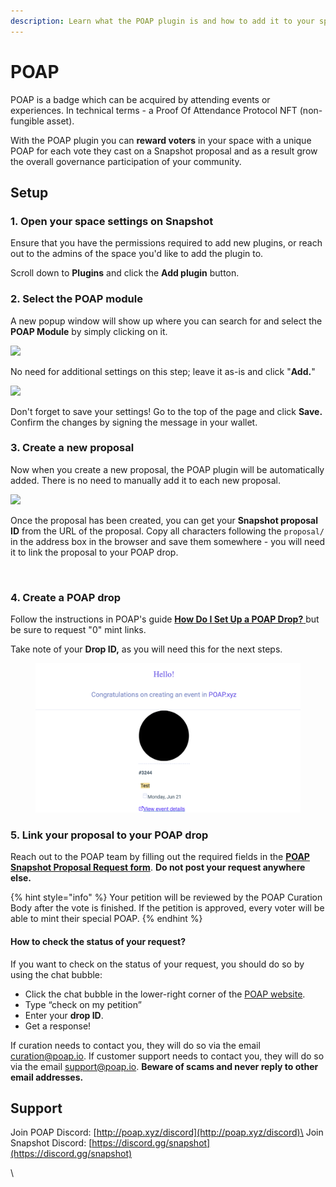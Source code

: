 ```yaml
---
description: Learn what the POAP plugin is and how to add it to your space.
---
```


# POAP

POAP is a badge which can be acquired by attending events or experiences. In technical terms - a Proof Of Attendance Protocol NFT (non-fungible asset).

With the POAP plugin you can **reward voters** in your space with a unique POAP for each vote they cast on a Snapshot proposal and as a result grow the overall governance participation of your community.&#x20;

## Setup

### 1. Open your space settings on Snapshot <a href="#h_48e007c7d3" id="h_48e007c7d3"></a>

Ensure that you have the permissions required to add new plugins, or reach out to the admins of the space you'd like to add the plugin to.

Scroll down to **Plugins** and click the **Add plugin** button.&#x20;

### &#x20;2. Select the POAP module

A new popup window will show up where you can search for and select the **POAP Module** by simply clicking on it.

![](https://poap.intercom-attachments-1.com/i/o/443038277/66366d4057ae67afb39c575a/1-AkXU0CT4GHBemGl8Qq5z2Q.png)

No need for additional settings on this step; leave it as-is and click "**Add.**"

![](https://poap.intercom-attachments-1.com/i/o/443038294/b8903cd4670d1c40d980c707/1-F5jbklz3\_c0Ue-GkbOP0-g.png)

&#x20;

Don't forget to save your settings! Go to the top of the page and click **Save.** Confirm the changes by signing the message in your wallet.&#x20;

### 3. Create a new proposal <a href="#h_87ff015410" id="h_87ff015410"></a>

Now when you create a new proposal, the POAP plugin will be automatically added. There is no need to manually add it to each new proposal.

![](https://poap.intercom-attachments-1.com/i/o/443038298/11c9a8aef60edefa98dca0d8/1-2vZVDaDkHXrg5LsF0di7IQ.png)

Once the proposal has been created, you can get your **Snapshot proposal ID** from the URL of the proposal. Copy all characters following the `proposal/` in the address box in the browser and save them somewhere - you will need it to link the proposal to your POAP drop.

&#x20;

<figure><img src="https://poap.intercom-attachments-1.com/i/o/443038303/ba9a6a391b318a7854d11416/1-dwgU5p639Np9QVsdIHGEtQ.png" alt=""><figcaption></figcaption></figure>

### 4. Create a POAP drop <a href="#h_0f06ce9fe9" id="h_0f06ce9fe9"></a>

Follow the instructions in POAP's guide [**How Do I Set Up a POAP Drop?** ](https://poap.zendesk.com/hc/en-us/articles/9702718846989)but be sure to request "0" mint links.

Take note of your **Drop ID,** as you will need this for the next steps.

<figure><img src="../../.gitbook/assets/image (9) (3).png" alt=""><figcaption></figcaption></figure>

### 5. Link your proposal to your POAP drop

Reach out to the POAP team by filling out the required fields in the [**POAP Snapshot Proposal Request form**](https://forms.gle/t7Cwd7TjqmNanhwb6). **Do not post your request anywhere else.**&#x20;

{% hint style="info" %}
Your petition will be reviewed by the POAP Curation Body after the vote is finished. If the petition is approved, every voter will be able to mint their special POAP.
{% endhint %}

#### How to check the status of your request?

If you want to check on the status of your request, you should do so by using the chat bubble:

* Click the chat bubble in the lower-right corner of the [POAP website](https://poap.xyz/).
* Type “check on my petition”
* Enter your **drop ID**.
* Get a response!

If curation needs to contact you, they will do so via the email curation@poap.io. If customer support needs to contact you, they will do so via the email support@poap.io. **Beware of scams and never reply to other email addresses.**&#x20;

## Support

Join POAP Discord: [http://poap.xyz/discord](http://poap.xyz/discord)\
Join Snapshot Discord: [https://discord.gg/snapshot](https://discord.gg/snapshot)

\
